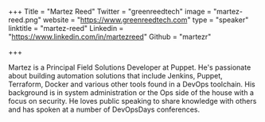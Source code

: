 +++
Title = "Martez Reed"
Twitter = "greenreedtech"
image = "martez-reed.png"
website = "https://www.greenreedtech.com"
type = "speaker"
linktitle = "martez-reed"
Linkedin = "https://www.linkedin.com/in/martezreed"
Github = "martezr"

+++

Martez is a Principal Field Solutions Developer at Puppet. He's
passionate about building automation solutions that include Jenkins,
Puppet, Terraform, Docker and various other tools found in a DevOps
toolchain. His background is in system administration or the Ops side of
the house with a focus on security. He loves public speaking to share
knowledge with others and has spoken at a number of DevOpsDays
conferences.

